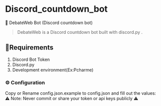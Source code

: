 # Discord_countdown_bot
 🤖 DebateWeb Bot (Discord countdown bot)
> DebateWeb is a Discord countdown bot built with discord.py .
## 🦾Requirements
1. Discord Bot Token
2. Discord.py
3. Development environment(Ex:Pcharme)
### ⚙️ Configuration
Copy or Rename config.json.example to config.json and fill out the values:
⚠️ Note: Never commit or share your token or api keys publicly ⚠️
